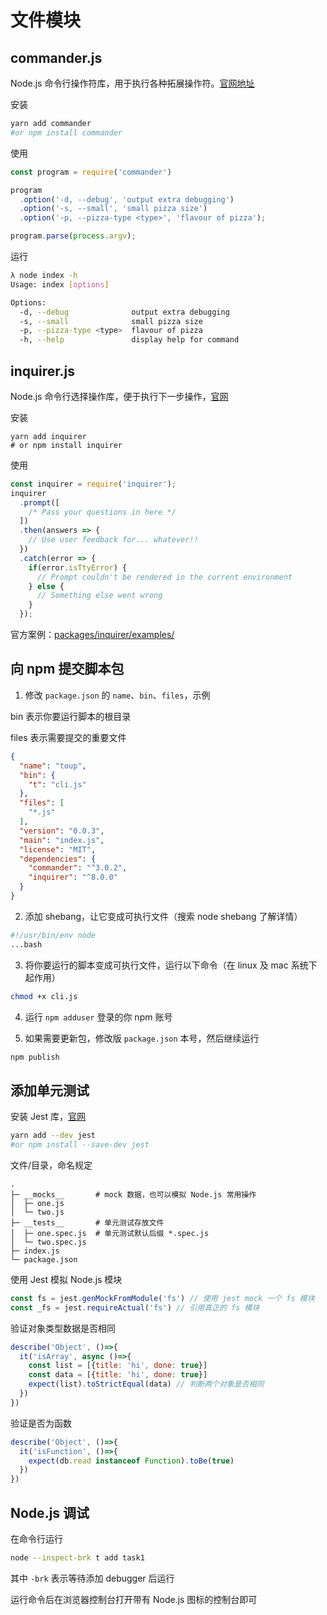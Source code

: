 # 文件模块

## commander.js

Node.js 命令行操作符库，用于执行各种拓展操作符。[官网地址](https://github.com/tj/commander.js)

安装

```sh
yarn add commander
#or npm install commander
```

使用

```js
const program = require('commander')

program
  .option('-d, --debug', 'output extra debugging')
  .option('-s, --small', 'small pizza size')
  .option('-p, --pizza-type <type>', 'flavour of pizza');

program.parse(process.argv);
```

运行

```sh
λ node index -h
Usage: index [options]

Options:
  -d, --debug              output extra debugging
  -s, --small              small pizza size
  -p, --pizza-type <type>  flavour of pizza
  -h, --help               display help for command
```

## inquirer.js

Node.js 命令行选择操作库，便于执行下一步操作，[官网](https://github.com/SBoudrias/Inquirer.js/)

安装

```shell script
yarn add inquirer
# or npm install inquirer
```

使用

```js
const inquirer = require('inquirer');
inquirer
  .prompt([
    /* Pass your questions in here */
  ])
  .then(answers => {
    // Use user feedback for... whatever!!
  })
  .catch(error => {
    if(error.isTtyError) {
      // Prompt couldn't be rendered in the current environment
    } else {
      // Something else went wrong
    }
  });
```

官方案例：[packages/inquirer/examples/](https://github.com/SBoudrias/Inquirer.js/tree/master/packages/inquirer/examples)

## 向 npm 提交脚本包

1. 修改 `package.json` 的 `name`、`bin`、`files`，示例

  bin 表示你要运行脚本的根目录

  files 表示需要提交的重要文件

  ```json
  {
    "name": "toup",
    "bin": {
      "t": "cli.js"
    },
    "files": [
      "*.js"
    ],
    "version": "0.0.3",
    "main": "index.js",
    "license": "MIT",
    "dependencies": {
      "commander": "^3.0.2",
      "inquirer": "^8.0.0"
    }
  }
  ```

2. 添加 shebang，让它变成可执行文件（搜索 node shebang 了解详情）

  ```sh
  #!/usr/bin/env node
  ...bash
  ```

3. 将你要运行的脚本变成可执行文件，运行以下命令（在 linux 及 mac 系统下起作用）

  ```sh
  chmod +x cli.js
  ```
4. 运行 `npm adduser` 登录的你 npm 账号

5. 如果需要更新包，修改版 `package.json` 本号，然后继续运行

  ```sh
  npm publish
  ```

## 添加单元测试

安装 Jest 库，[官网](https://jestjs.io/zh-Hans/)

```sh
yarn add --dev jest
#or npm install --save-dev jest
```

文件/目录，命名规定

```
.
├─ __mocks__       # mock 数据，也可以模拟 Node.js 常用操作
│  ├─ one.js
│  └─ two.js
├─ __tests__       # 单元测试存放文件
│  ├─ one.spec.js  # 单元测试默认后缀 *.spec.js
│  └─ two.spec.js
├─ index.js
└─ package.json
```

使用 Jest 模拟 Node.js 模块

```js
const fs = jest.genMockFromModule('fs') // 使用 jest mock 一个 fs 模块
const _fs = jest.requireActual('fs') // 引用真正的 fs 模块
```

验证对象类型数据是否相同

```js
describe('Object', ()=>{
  it('isArray', async ()=>{
    const list = [{title: 'hi', done: true}]
    const data = [{title: 'hi', done: true}]
    expect(list).toStrictEqual(data) // 判断两个对象是否相同
  })
})
```

验证是否为函数

```js
describe('Object', ()=>{
  it('isFunction', ()=>{
    expect(db.read instanceof Function).toBe(true)
  })
})
```

## Node.js 调试

在命令行运行

```sh
node --inspect-brk t add task1
```

其中 `-brk` 表示等待添加 debugger 后运行

运行命令后在浏览器控制台打开带有 Node.js 图标的控制台即可